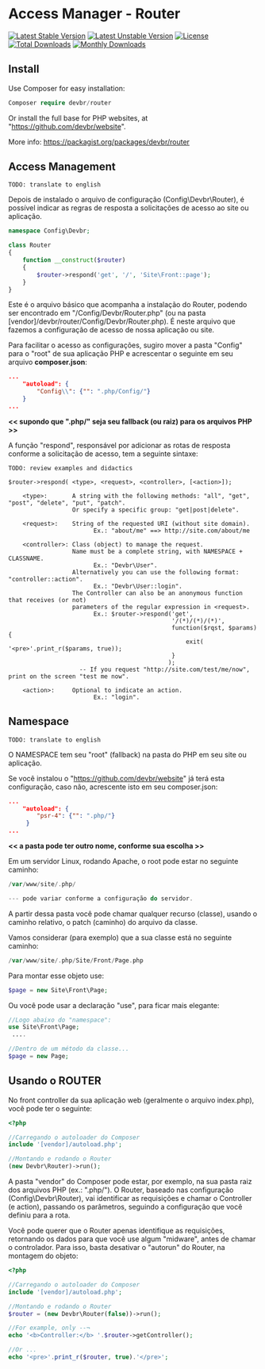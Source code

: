 # Access Manager - Router

[![Latest Stable Version](https://poser.pugx.org/devbr/website/v/stable)](https://packagist.org/packages/devbr/router)
[![Latest Unstable Version](https://poser.pugx.org/devbr/website/v/unstable)](https://packagist.org/packages/devbr/router)
[![License](https://poser.pugx.org/devbr/website/license)](https://packagist.org/packages/devbr/router)
[![Total Downloads](https://poser.pugx.org/devbr/website/downloads)](https://packagist.org/packages/devbr/router)
[![Monthly Downloads](https://poser.pugx.org/devbr/website/d/monthly)](https://packagist.org/packages/devbr/router)

## Install

Use Composer for easy installation:

```php
Composer require devbr/router 
```

Or install the full base for PHP websites, at "https://github.com/devbr/website".

More info: https://packagist.org/packages/devbr/router

## Access Management

```TODO: translate to english``` 

Depois de instalado o arquivo de configuração (Config\Devbr\Router), é possível indicar as regras de resposta a solicitações de acesso ao site ou aplicação.

```php
namespace Config\Devbr;

class Router
{
    function __construct($router)
    {
        $router->respond('get', '/', 'Site\Front::page');
    }
}
```
Este é o arquivo básico que acompanha a instalação do Router, podendo ser encontrado em "/Config/Devbr/Router.php" (ou na pasta [vendor]/devbr/router/Config/Devbr/Router.php). É neste arquivo que fazemos a configuração de acesso de nossa aplicação ou site.

Para facilitar o acesso as configurações, sugiro mover a pasta "Config" para o "root" de sua aplicação PHP e acrescentar o seguinte em seu arquivo **composer.json**:

```json
...
    "autoload": {
        "Config\\": {"": ".php/Config/"}
    }
...
```
<b><< supondo que ".php/" seja seu fallback (ou raiz) para os arquivos PHP >></b>

A função "respond", responsável por adicionar as rotas de resposta conforme a solicitação de acesso, tem a seguinte sintaxe:

```shell
TODO: review examples and didactics

$router->respond( <type>, <request>, <controller>, [<action>]);
        
    <type>:       A string with the following methods: "all", "get", "post", "delete", "put", "patch".
                  Or specify a specific group: "get|post|delete".
                          
    <request>:    String of the requested URI (without site domain).
                        Ex.: "about/me" ==> http://site.com/about/me
            
    <controller>: Class (object) to manage the request.
                  Name must be a complete string, with NAMESPACE + CLASSNAME. 
                        Ex.: "Devbr\User".
                  Alternatively you can use the following format: "controller::action". 
                        Ex.: "Devbr\User::login".
                  The Controller can also be an anonymous function that receives (or not)
                  parameters of the regular expression in <request>.
                        Ex.: $router->respond('get', 
                                              '/(*)/(*)/(*)', 
                                              function($rqst, $params){ 
                                                  exit( '<pre>'.print_r($params, true));
                                              }
                                             );
                    -- If you request "http://site.com/test/me/now", print on the screen "test me now".
            
    <action>:     Optional to indicate an action. 
                        Ex.: "login".
```

## Namespace

```TODO: translate to english```

O NAMESPACE tem seu "root" (fallback) na pasta do PHP em seu site ou aplicação.

Se você instalou o "https://github.com/devbr/website" já terá esta configuração, caso não, acrescente isto em seu composer.json:

```json
...
    "autoload": {
        "psr-4": {"": ".php/"}
     }
...    
```
<b><< a pasta pode ter outro nome, conforme sua escolha >></b>

Em um servidor Linux, rodando Apache, o root pode estar no seguinte caminho:
```php
/var/www/site/.php/

--- pode variar conforme a configuração do servidor.
```
A partir dessa pasta você pode chamar qualquer recurso (classe), usando o caminho relativo, o patch (caminho) do arquivo da classe.

Vamos considerar (para exemplo) que a sua classe está no seguinte caminho:

```php
/var/www/site/.php/Site/Front/Page.php
```

Para montar esse objeto use:

```php
$page = new Site\Front\Page;
```

Ou você pode usar a declaração "use", para ficar mais elegante:

```php
//Logo abaixo do "namespace":
use Site\Front\Page;
 ....

//Dentro de um método da classe...
$page = new Page;
```

## Usando o ROUTER

No front controller da sua aplicação web (geralmente o arquivo index.php), você pode ter o seguinte:

```php
<?php

//Carregando o autoloader do Composer
include '[vendor]/autoload.php';

//Montando e rodando o Router
(new Devbr\Router)->run();
```

A pasta "vendor" do Composer pode estar, por exemplo, na sua pasta raiz dos arquivos PHP (ex.: ".php/").
O Router, baseado nas configuração (Config\Devbr\Router), vai identificar as requisições e chamar o Controller (e action), passando os parâmetros, seguindo a configuração que você definiu para a rota.

Você pode querer que o Router apenas identifique as requisições, retornando os dados para que você use algum "midware", antes de chamar o controlador. Para isso, basta desativar o "autorun" do Router, na montagem do objeto:

```php
<?php

//Carregando o autoloader do Composer
include '[vendor]/autoload.php';

//Montando e rodando o Router
$router = (new Devbr\Router(false))->run();

//For example, only --¬
echo '<b>Controller:</b> '.$router->getController();

//Or ...
echo '<pre>'.print_r($router, true).'</pre>';
```
